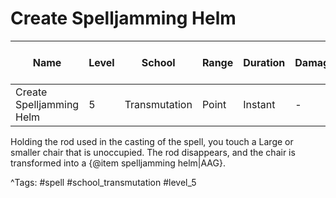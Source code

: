 # Create Spelljamming Helm

| Name | Level | School | Range | Duration | Damage | Save DC & Type |
|------|-------|--------|-------|----------|--------|----------------|
| Create Spelljamming Helm | 5 | Transmutation | Point | Instant | - | - |

Holding the rod used in the casting of the spell, you touch a Large or smaller chair that is unoccupied. The rod disappears, and the chair is transformed into a {@item spelljamming helm|AAG}.

^Tags: #spell #school_transmutation #level_5
